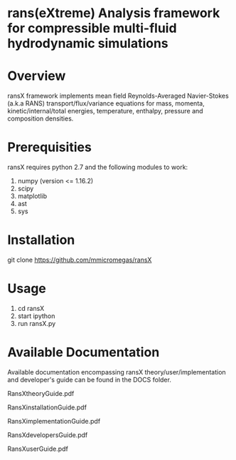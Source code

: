 # rans(eXtreme) Analysis framework for compressible multi-fluid hydrodynamic simulations

# Overview

ransX framework implements mean field Reynolds-Averaged Navier-Stokes (a.k.a RANS) transport/flux/variance equations for mass, momenta, kinetic/internal/total energies, temperature, enthalpy, pressure and composition densities.

# Prerequisities

ransX requires python 2.7 and the following modules to work:

1. numpy (version <= 1.16.2)
2. scipy
3. matplotlib
4. ast
5. sys

# Installation

git clone https://github.com/mmicromegas/ransX

# Usage

1. cd ransX
2. start ipython
3. run ransX.py

# Available Documentation

Available documentation encompassing ransX theory/user/implementation and developer's guide can be found in the DOCS folder.

RansXtheoryGuide.pdf

RansXinstallationGuide.pdf

RansXimplementationGuide.pdf

RansXdevelopersGuide.pdf

RansXuserGuide.pdf
